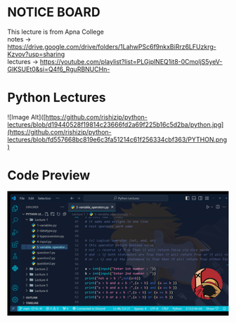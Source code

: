 # NOTICE BOARD
This lecture is from Apna College
<br>
notes -> https://drive.google.com/drive/folders/1LahwPSc6f9nkxBiRrz6LFUzkrg-Kzvov?usp=sharing
<br>
lectures -> https://youtube.com/playlist?list=PLGjplNEQ1it8-0CmoljS5yeV-GlKSUEt0&si=Q4f6_RguRBNUCHn-

# Python Lectures
![Image Alt]([https://github.com/rishizip/python-lectures/blob/d19440528f19814c23666fd2a69f225b16c5d2ba/python.jpg](https://github.com/rishizip/python-lectures/blob/fd557668bc819e6c3fa51214c61f256334cbf363/PYTHON.png)

# Code Preview
![Image Alt](https://github.com/rishizip/python-lectures/blob/b69cf6aaa1189615b2723ed16a26a97285ec9891/Untitled%20design.png)
